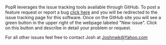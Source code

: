 PopR leverages the issue tracking tools available through GitHub.  To post a feature request or report a bug [click here](https://github.com/Huh/PopR_IDFG/issues) and you will be redirected to the issue tracking page for this software.  Once on the GitHub site you will see a green button in the upper right of the webpage labeled "New issue".  Click on this button and describe in detail your problem or request.

For all other issues feel free to contact Josh at Joshnwk@Yahoo.com
